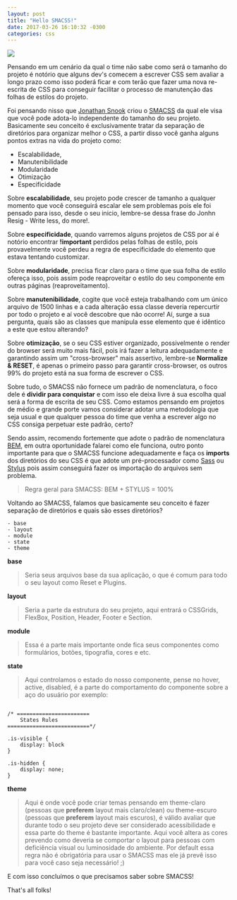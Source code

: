 ```yaml
---
layout: post
title: "Hello SMACSS!"
date: 2017-03-26 16:10:32 -0300
categories: css
---
```


![](https://cdn-images-1.medium.com/max/2000/1*CKsSt3HyLNbWHr0rb_2VAQ.png)

Pensando em um cenário da qual o time não sabe como será o tamanho do projeto é notório que alguns dev's comecem a escrever CSS sem avaliar a longo prazo como isso poderá ficar e com terão que fazer uma nova re-escrita de CSS para conseguir facilitar o processo de manutenção das folhas de estilos do projeto.

Foi pensando nisso que [Jonathan Snook](https://twitter.com/snookca) criou o [SMACSS](https://smacss.com/) da qual ele visa que você pode adota-lo independente do tamanho do seu projeto. Basicamente seu conceito  é exclusivamente tratar da separação de diretórios para organizar melhor o CSS, a partir disso você ganha alguns pontos extras na vida do projeto como:

- Escalabilidade, 
- Manutenibilidade
- Modularidade 
- Otimização 
- Especificidade 

Sobre **escalabilidade**, seu projeto pode crescer de tamanho a qualquer momento que você conseguirá escalar ele sem problemas pois ele foi pensado para isso, desde o seu inicio, lembre-se dessa frase do Jonhn Resig - Write less, do more!.

Sobre **especificidade**, quando varremos alguns projetos de CSS por aí é notório encontrar **!important** perdidos pelas folhas de estilo, pois provavelmente você perdeu a regra de especificidade do elemento que estava tentando customizar.

Sobre **modularidade**, precisa ficar claro para o time que sua folha de estilo ofereça isso, pois assim pode reaproveitar o estilo do seu componente em outras páginas (reaproveitamento).

Sobre **manutenibilidade**, cogite que você esteja trabalhando com um único arquivo de 1500 linhas e a cada alteração essa classe deveria repercurtir por todo o projeto e aí você descobre que não ocorre! Aí, surge a sua pergunta, quais são as classes que manipula esse elemento que é idêntico a este que estou alterando? 

Sobre **otimização**, se o seu CSS estiver organizado, possivelmente o render do browser será muito mais fácil, pois irá fazer a leitura adequadamente e garantindo assim um "cross-browser" mais assertivo, lembre-se **Normalize & RESET**, é apenas o primeiro passo para garantir cross-browser, os outros 99% do projeto está na sua forma de escrever o CSS.

Sobre tudo, o SMACSS não fornece um padrão de nomenclatura, o foco dele é **dividir para conquistar** e com isso ele deixa livre á sua escolha qual será a forma de escrita de seu CSS. Como estamos pensando em projetos de médio e grande porte vamos considerar adotar uma metodologia que seja usual e que qualquer pessoa do time que venha a escrever algo no CSS consiga perpetuar este padrão, certo? 

Sendo assim, recomendo fortemente que adote o padrão de nomenclatura [BEM](https://en.bem.info/methodology/quick-start/), em outra oportunidade falarei como ele funciona, outro ponto importante para que o SMACSS funcione adequadamente e faça os **imports** dos diretórios do seu CSS é que adote um pré-processador como [Sass](http://sass-lang.com/) ou [Stylus](http://stylus-lang.com/) pois assim conseguirá fazer os importação do arquivos sem problema. 


> Regra geral para SMACSS: BEM + STYLUS = 100% 

Voltando ao SMACSS, falamos que basicamente seu conceito é fazer separação de diretórios e quais são esses diretórios?

    - base  
    - layout
    - module
    - state
    - theme


**base** 
> Seria seus arquivos base da sua aplicação, o que é comum para todo o seu layout como Reset e Plugins.

**layout**
> Seria a parte da estrutura do seu projeto, aqui entrará o CSSGrids, FlexBox, Position, Header, Footer e Section. 

**module**
> Essa é a parte mais importante onde fica seus componentes como formulários, botões, tipografia, cores e etc.

**state**
> Aqui controlamos o estado do nosso componente, pense no hover, active, disabled, é a parte do comportamento do componente sobre a aço do usuário por exemplo:
```

/* =======================
    States Rules
==========================*/

.is-visible {
    display: block
}

.is-hidden {
    display: none;
}

```

**theme**
> Aqui é onde você pode criar temas pensando em theme-claro (pessoas que **preferem** layout mais claro/clean)  ou theme-escuro (pessoas que **preferem** layout mais escuros), é válido avaliar que durante todo o seu projeto deve ser considerado acessibilidade e essa parte do theme é bastante importante. Aqui você altera as cores prevendo como deveria se comportar o layout para pessoas com deficiência visual ou luminosidade do ambiente. Por default essa regra não é obrigatória para usar o SMACSS mas ele já prevê isso para você caso seja necessário! ;)

E com isso concluímos o que precisamos saber sobre SMACSS! 

That's all folks! 

